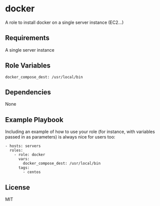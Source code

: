 docker
=========

A role to install docker on a single server instance (EC2...)

Requirements
------------

A single server instance

Role Variables
--------------

```
docker_compose_dest: /usr/local/bin
```

Dependencies
------------

None

Example Playbook
----------------

Including an example of how to use your role (for instance, with variables passed in as parameters) is always nice for users too:
```
- hosts: servers
  roles:
    - role: docker
      vars:
        docker_compose_dest: /usr/local/bin
      tags:
        - centos
```
License
-------

MIT

